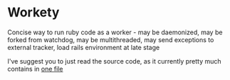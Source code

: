 Workety
=======

Concise way to run ruby code as a worker - may be daemonized, may be forked from watchdog, may be multithreaded, may send exceptions to external tracker, load rails environment at late stage

I've suggest you to just read the source code, as it currently pretty much contains in [one file](https://github.com/senotrusov/workety/blob/master/bin/workety) 
